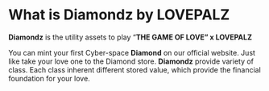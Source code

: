 # What is Diamondz by LOVEPALZ

**Diamondz** is the utility assets to play “**THE GAME OF LOVE” x LOVEPALZ**

You can mint your first Cyber-space **Diamond** on our official website. Just like take your love one to the Diamond store. **Diamondz** provide variety of class. Each class inherent different stored value, which provide the financial foundation for your love.

